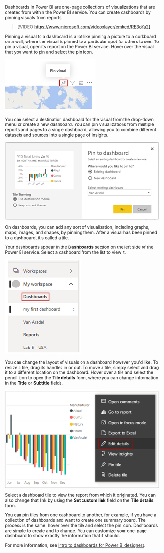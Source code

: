 Dashboards in Power BI are one-page collections of visualizations that are created from within the Power BI service. You can create dashboards by pinning visuals from reports. 

> [!VIDEO https://www.microsoft.com/videoplayer/embed/RE3oYa2]

Pinning a visual to a dashboard is a lot like pinning a picture to a corkboard on a wall, where the visual is pinned to a particular spot for others to see. To pin a visual, open its report on the Power BI service. Hover over the visual that you want to pin and select the pin icon.

![Screenshot of the "Pin visual" button.](../media/03-power-bi-desktop-pin-visual.png)

You can select a destination dashboard for the visual from the drop-down menu or create a new dashboard. You can pin visualizations from multiple reports and pages to a single dashboard, allowing you to combine different datasets and sources into a single page of insights.

![Screenshot of the "Pin to dashboard" dialog.](../media/03-power-bi-desktop-pin-dialog.png)

On dashboards, you can add any sort of visualization, including graphs, maps, images, and shapes, by pinning them. After a visual has been pinned to a dashboard, it's called a tile.

Your dashboards appear in the **Dashboards** section on the left side of the Power BI service. Select a dashboard from the list to view it.

![List of dashboards in the Dashboard section.](../media/03-power-bi-desktop-dashboard-tiles.png)

You can change the layout of visuals on a dashboard however you'd like. To resize a tile, drag its handles in or out. To move a tile, simply select and drag it to a different location on the dashboard. Hover over a tile and select the pencil icon to open the **Tile details** form, where you can change information in the **Title** or **Subtitle** fields.

![Screenshot of the Edit Details option.](../media/03-power-bi-desktop-edit-tile-details.png)

Select a dashboard tile to view the report from which it originated. You can also change that link by using the **Set custom link** field on the **Tile details** form.

You can pin tiles from one dashboard to another, for example, if you have a collection of dashboards and want to create one summary board. The process is the same: hover over the tile and select the pin icon. Dashboards are simple to create and to change. You can customize your one-page dashboard to show exactly the information that it should.

For more information, see [Intro to dashboards for Power BI designers](https://docs.microsoft.com/power-bi/service-dashboards).
